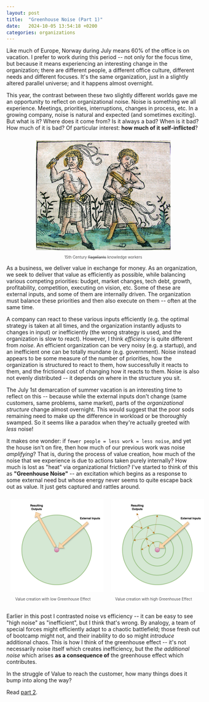 ```yaml
---
layout: post
title:  "Greenhouse Noise (Part 1)"
date:   2024-10-05 13:54:18 +0200
categories: organizations 
---
```


Like much of Europe, Norway during July means 60% of the office is on vacation. I prefer to work during this period -- not only for the focus time, but because it means experiencing an interesting change in the organization; there are different people, a different office culture, different needs and different focuses. It's the same organization, just in a slightly altered parallel universe; and it happens almost overnight.

This year, the contrast between these two slightly different worlds gave me an opportunity to reflect on organizational noise. Noise is something we all experience. Meetings, priorities, interruptions, changes in process, etc. In a growing company, noise is natural and expected (and sometimes exciting). But what is it? Where does it come from? Is it always a bad? When is it bad? How much of it is bad? Of particular interest: **how much of it self-inflicted**?

<div align="center" style="text-align: center; margin-bottom: 10px;">
   <img src="/assets/flagellants.jpg" width="350px" style="padding:10px;" alt="A SaaS company hard at work."/>
   <div style="color: #4D4D4F; font-size: 0.7em;"> 15th Century <s>flagellants</s> knowledge workers</div>
</div>

As a business, we deliver value in exchange for money. As an organization, we seek to deliver that value as efficiently as possible, while balancing various competing priorities: budget, market changes, tech debt, growth, profitability, competition, executing on vision, etc. Some of these are external inputs, and some of them are internally driven. The organization must balance these priorities and then also execute on them -- often at the same time. 

A company can react to these various inputs efficiently (e.g. the optimal strategy is taken at all times, and the organization instantly adjusts to changes in input) or inefficiently (the wrong strategy is used, and the organization is slow to react). However, I think _efficiency_ is quite different from _noise_. An efficient organization can be very noisy (e.g. a startup), and an inefficient one can be totally mundane (e.g. government). Noise instead appears to be some measure of the number of priorities, how the organization is structured to react to them, how successfully it reacts to them, and the frictional cost of changing how it reacts to them. Noise is also not evenly distributed -- it depends on where in the structure you sit. 

The July 1st demarcation of summer vacation is an interesting time to reflect on this -- because while the external inputs don't change (same customers, same problems, same market), parts of the _organizational structure_ change almost overnight. This would suggest that the poor sods remaining need to make up the difference in workload or be thoroughly swamped. So it seems like a paradox when they're actually greeted with _less_ noise!

It makes one wonder: if `fewer people = less work = less noise`, and yet the house isn't on fire, then how much of our previous work was noise _amplifying_? That is, during the process of value creation, how much of the noise that we experience is due to actions taken purely internally? How much is lost as "heat" via organizational friction? I've started to think of this as **"Greenhouse Noise"** -- an excitation which begins as a response to some external need but whose energy never seems to quite escape back out as value. It just gets captured and rattles around.

<div style="display: flex; justify-content: center; gap: 20px; margin-bottom: 30px">

<div style="text-align: center; max-width: 100%; height: auto;">
   <img src="/assets/low_noise2.jpg" width="300px" style="padding:10px;" alt="A SaaS company hard at work."/>
   <div style="color: #4D4D4F; font-size: 0.7em;"> Value creation with low Greenhouse Effect</div>
</div>

<div style="text-align: center; mmax-width: 100%; height: auto;">
   <img src="/assets/high_noise2.jpg" width="300px" style="padding:10px;" alt="A SaaS company hard at work."/>
   <div style="color: #4D4D4F; font-size: 0.7em;"> Value creation with high Greenhouse Effect</div>
</div>

</div>

Earlier in this post I contrasted noise vs efficiency -- it can be easy to see "high noise" as "inefficient", but I think that's wrong. By analogy, a team of special forces might efficiently adapt to a chaotic battlefield; those fresh out of bootcamp might not, and their inability to do so might _introduce_ additional chaos. This is how I think of the greenhouse effect -- it's not necessarily noise itself which creates inefficiency, but the _the additional noise_ which arises **as a consequence of** the greenhouse effect which contributes. 

In the struggle of Value to reach the customer, how many things does it bump into along the way?

Read <a href="https://www.dbr.sh/organizations/2024/10/23/ships-darkness.html">part 2</a>.
